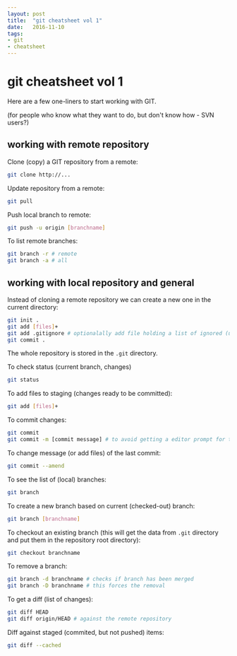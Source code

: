 ```yaml
---
layout: post
title:  "git cheatsheet vol 1"
date:   2016-11-10
tags:
- git
- cheatsheet
---
```


# git cheatsheet vol 1 #

Here are a few one-liners to start working with GIT.

(for people who know what they want to do, but don't know how - SVN users?)

## working with remote repository ##

Clone (copy) a GIT repository from a remote:

```bash
git clone http://...
```

Update repository from a remote:

```bash
git pull
```

Push local branch to remote:

```bash
git push -u origin [branchname]
```

To list remote branches:

```bash
git branch -r # remote
git branch -a # all
```

## working with local repository and general ##

Instead of cloning a remote repository we can create a new one in the current directory:

```bash
git init .
git add [files]+
git add .gitignore # optionalally add file holding a list of ignored (unversioned) files
git commit .
```

The whole repository is stored in the ``.git`` directory.

To check status (current branch, changes)

```bash
git status
```

To add files to staging (changes ready to be committed):

```bash
git add [files]+
```

To commit changes:

```bash
git commit
git commit -m [commit message] # to avoid getting a editor prompt for the message
```

To change message (or add files) of the last commit:

```bash
git commit --amend
```

To see the list of (local) branches:

```bash
git branch
```

To create a new branch based on current (checked-out) branch:

```bash
git branch [branchname]
```

To checkout an existing branch (this will get the data from ``.git`` directory and put them in the repository root directory):

```bash
git checkout branchname
```

To remove a branch:

```bash
git branch -d branchname # checks if branch has been merged
git branch -D branchname # this forces the removal
```

To get a diff (list of changes):

```bash
git diff HEAD
git diff origin/HEAD # against the remote repository
```

Diff against staged (commited, but not pushed) items:

```bash
git diff --cached
```
